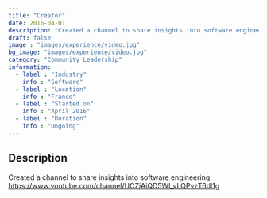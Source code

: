 ```yaml
---
title: "Creator"
date: 2016-04-01
description: "Created a channel to share insights into software engineering"
draft: false
image : "images/experience/video.jpg"
bg_image: "images/experience/video.jpg"
category: "Community Leadership"
information:
  - label : "Industry"
    info : "Software"  
  - label : "Location"
    info : "France"
  - label : "Started on"
    info : "April 2016"
  - label : "Duration"
    info : "Ongoing"
---
```


## Description

Created a channel to share insights into software engineering:
https://www.youtube.com/channel/UCZjAiQD5Wl_vLQPvzT6dl1g

